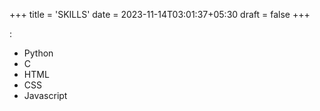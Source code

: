 +++
title = 'SKILLS'
date = 2023-11-14T03:01:37+05:30
draft = false
+++

:
- Python 
- C 
- HTML
- CSS
- Javascript
